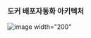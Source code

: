### 도커 배포자동화 아키텍처
![image width="200"](https://user-images.githubusercontent.com/87487149/235300911-c9e9913d-d579-4337-bf2f-6a0e8d6b571b.png)
